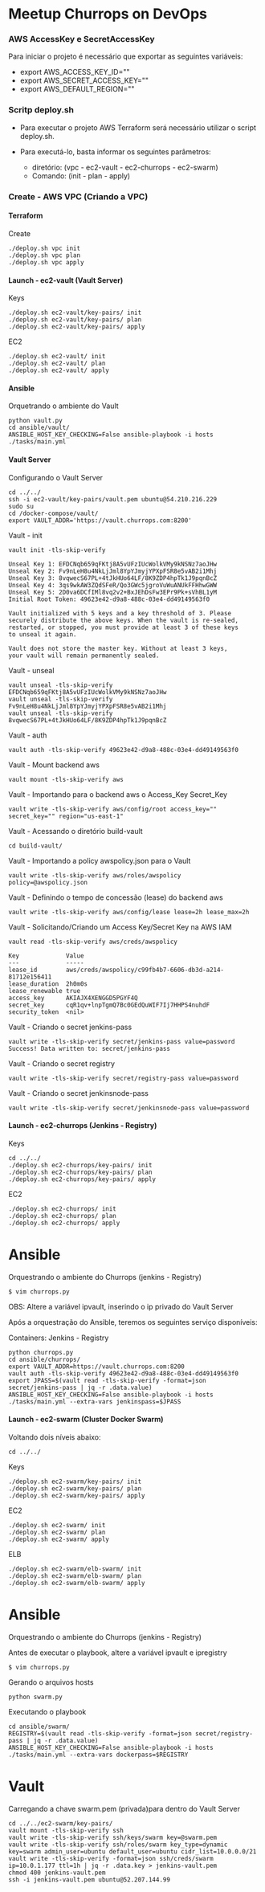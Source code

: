 # Meetup Churrops on DevOps


### AWS AccessKey e SecretAccessKey

Para iniciar o projeto é necessário que exportar as seguintes variáveis:

* export AWS_ACCESS_KEY_ID=""
* export AWS_SECRET_ACCESS_KEY=""
* export AWS_DEFAULT_REGION=""

### Scritp deploy.sh 

* Para executar o projeto AWS Terraform será necessário utilizar o script deploy.sh.
* Para executá-lo, basta informar os seguintes parâmetros:

    - diretório: (vpc - ec2-vault - ec2-churrops - ec2-swarm)
    - Comando: (init - plan - apply)
        
### Create - AWS VPC (Criando a VPC) 

#### Terraform

Create


    ./deploy.sh vpc init
    ./deploy.sh vpc plan
    ./deploy.sh vpc apply



#### Launch - ec2-vault (Vault Server)
 
Keys

    ./deploy.sh ec2-vault/key-pairs/ init
    ./deploy.sh ec2-vault/key-pairs/ plan
    ./deploy.sh ec2-vault/key-pairs/ apply
    
    
EC2

    ./deploy.sh ec2-vault/ init
    ./deploy.sh ec2-vault/ plan
    ./deploy.sh ec2-vault/ apply
    

#### Ansible

Orquetrando o ambiente do Vault

    python vault.py
    cd ansible/vault/
    ANSIBLE_HOST_KEY_CHECKING=False ansible-playbook -i hosts ./tasks/main.yml
  

#### Vault Server

Configurando o Vault Server

    cd ../../
    ssh -i ec2-vault/key-pairs/vault.pem ubuntu@54.210.216.229
    sudo su
    cd /docker-compose/vault/
    export VAULT_ADDR='https://vault.churrops.com:8200'
    
Vault - init 
    
    vault init -tls-skip-verify
    
    Unseal Key 1: EFDCNqb659qFKtj8A5vUFzIUcWolkVMy9kNSNz7aoJHw
    Unseal Key 2: Fv9nLeH8u4NkLjJml8YpYJmyjYPXpFSR8e5vAB2i1Mhj
    Unseal Key 3: 8vqwecS67PL+4tJkHUo64LF/8K9ZDP4hpTk1J9pqnBcZ
    Unseal Key 4: 3qs9wkAW3ZQdSFeR/Qo3GWc5jgroVuWuANUkFFHhwGWW
    Unseal Key 5: 2D0va6DCfIMl8vq2v2+BxJEhDsFw3EPr9Pk+sVhBL1yM
    Initial Root Token: 49623e42-d9a8-488c-03e4-dd49149563f0

    Vault initialized with 5 keys and a key threshold of 3. Please
    securely distribute the above keys. When the vault is re-sealed,
    restarted, or stopped, you must provide at least 3 of these keys
    to unseal it again.

    Vault does not store the master key. Without at least 3 keys,
    your vault will remain permanently sealed.
    
Vault - unseal 

    vault unseal -tls-skip-verify EFDCNqb659qFKtj8A5vUFzIUcWolkVMy9kNSNz7aoJHw
    vault unseal -tls-skip-verify Fv9nLeH8u4NkLjJml8YpYJmyjYPXpFSR8e5vAB2i1Mhj
    vault unseal -tls-skip-verify 8vqwecS67PL+4tJkHUo64LF/8K9ZDP4hpTk1J9pqnBcZ

Vault - auth 
    
    vault auth -tls-skip-verify 49623e42-d9a8-488c-03e4-dd49149563f0
    
Vault - Mount backend aws

    vault mount -tls-skip-verify aws
    
    
Vault - Importando para o backend aws o Access_Key Secret_Key 

    vault write -tls-skip-verify aws/config/root access_key="" secret_key="" region="us-east-1"
    
    
Vault - Acessando o diretório build-vault
    
    cd build-vault/

Vault - Importando a policy awspolicy.json para o Vault
    
    vault write -tls-skip-verify aws/roles/awspolicy policy=@awspolicy.json

Vault - Definindo o tempo de concessão (lease) do backend aws
    
    vault write -tls-skip-verify aws/config/lease lease=2h lease_max=2h

Vault - Solicitando/Criando um Access Key/Secret Key na AWS IAM
    
    vault read -tls-skip-verify aws/creds/awspolicy
    
    Key            	Value
    ---            	-----
    lease_id       	aws/creds/awspolicy/c99fb4b7-6606-db3d-a214-81712e156411
    lease_duration 	2h0m0s
    lease_renewable	true
    access_key     	AKIAJX4XENGGD5PGYF4Q
    secret_key     	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
    security_token 	<nil>
    
Vault - Criando o secret jenkins-pass 

    vault write -tls-skip-verify secret/jenkins-pass value=password
    Success! Data written to: secret/jenkins-pass
    
Vault - Criando o secret registry

    vault write -tls-skip-verify secret/registry-pass value=password
    
Vault - Criando o secret jenkinsnode-pass

    vault write -tls-skip-verify secret/jenkinsnode-pass value=password
    


#### Launch - ec2-churrops (Jenkins - Registry)


Keys

    cd ../../
    ./deploy.sh ec2-churrops/key-pairs/ init
    ./deploy.sh ec2-churrops/key-pairs/ plan
    ./deploy.sh ec2-churrops/key-pairs/ apply


EC2


    ./deploy.sh ec2-churrops/ init
    ./deploy.sh ec2-churrops/ plan
    ./deploy.sh ec2-churrops/ apply


# Ansible 

Orquestrando o ambiente do Churrops (jenkins - Registry)

    $ vim churrops.py
  
OBS: Altere a variável ipvault, inserindo o ip privado do Vault Server

Após a orquestração do Ansible, teremos os seguintes serviço disponíveis:

Containers: Jenkins - Registry

    python churrops.py 
    cd ansible/churrops/
    export VAULT_ADDR=https://vault.churrops.com:8200
    vault auth -tls-skip-verify 49623e42-d9a8-488c-03e4-dd49149563f0
    export JPASS=$(vault read -tls-skip-verify -format=json secret/jenkins-pass | jq -r .data.value)
    ANSIBLE_HOST_KEY_CHECKING=False ansible-playbook -i hosts ./tasks/main.yml --extra-vars jenkinspass=$JPASS

#### Launch - ec2-swarm (Cluster Docker Swarm)


Voltando dois níveis abaixo:


    cd ../../

Keys

    ./deploy.sh ec2-swarm/key-pairs/ init
    ./deploy.sh ec2-swarm/key-pairs/ plan
    ./deploy.sh ec2-swarm/key-pairs/ apply


EC2

    ./deploy.sh ec2-swarm/ init
    ./deploy.sh ec2-swarm/ plan
    ./deploy.sh ec2-swarm/ apply


ELB
  
    ./deploy.sh ec2-swarm/elb-swarm/ init
    ./deploy.sh ec2-swarm/elb-swarm/ plan
    ./deploy.sh ec2-swarm/elb-swarm/ apply
  
# Ansible

Orquestrando o ambiente do Churrops (jenkins - Registry)

Antes de executar o playbook, altere a variável ipvault e ipregistry

    $ vim churrops.py
  
Gerando o arquivos hosts 

    python swarm.py

Executando o playbook
 
    cd ansible/swarm/
    REGISTRY=$(vault read -tls-skip-verify -format=json secret/registry-pass | jq -r .data.value)
    ANSIBLE_HOST_KEY_CHECKING=False ansible-playbook -i hosts ./tasks/main.yml --extra-vars dockerpass=$REGISTRY
    

# Vault

Carregando a chave swarm.pem (privada)para dentro do Vault Server
 
    cd ../../ec2-swarm/key-pairs/
    vault mount -tls-skip-verify ssh
    vault write -tls-skip-verify ssh/keys/swarm key=@swarm.pem
    vault write -tls-skip-verify ssh/roles/swarm key_type=dynamic key=swarm admin_user=ubuntu default_user=ubuntu cidr_list=10.0.0.0/21
    vault write -tls-skip-verify -format=json ssh/creds/swarm ip=10.0.1.177 ttl=1h | jq -r .data.key > jenkins-vault.pem
    chmod 400 jenkins-vault.pem
    ssh -i jenkins-vault.pem ubuntu@52.207.144.99











